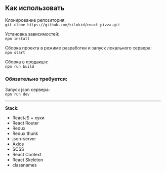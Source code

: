 ## Как использовать

Клонирование репозитория:\
`git clone https://github.com/kilokid/react-pizza.git`

Установка зависимостей:\
`npm install`

Сборка проекта в режиме разработки и запуск локального сервера:\
`npm start`

Сборка в продакшн:\
`npm run build`

### Обязательно требуется:
Запуск json сервера:\
`npm run dev`

---
**Stack:**

- ReactJS + хуки
- React Router
- Redux
- Redux thunk
- json-server
- Axios
- SCSS
- React Context
- React Skeleton
- classnames
